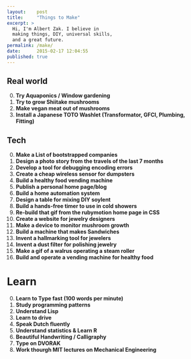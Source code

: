 ```yaml
---
layout:    post
title:     "Things to Make"
excerpt: >
  Hi, I'm Albert Zak. I believe in
  making things, DIY, universal skills,
  and a great future. 
permalink: /make/
date:      2015-02-17 12:04:55
published: true
---
```


## Real world
  0. **Try Aquaponics / Window gardening**
  0. **Try to grow Shiitake mushrooms**
  0. **Make vegan meat out of mushrooms**
  0. **Install a Japanese TOTO Washlet (Transformator, GFCI, Plumbing, Fitting)**

## Tech
  0. **Make a List of bootstrapped companies**
  0. **Design a photo story from the travels of the last 7 months**
  0. **Develop a tool for debugging encoding errors**
  0. **Create a cheap wireless sensor for dumpsters**
  0. **Build a healthy food vending machine**
  0. **Publish a personal home page/blog**
  0. **Build a home automation system**
  0. **Design a table for mixing DIY soylent**
  0. **Build a hands-free timer to use in cold showers**
  0. **Re-build that gif from the rubymotion home page in CSS**
  0. **Create a website for jewelry designers**
  0. **Make a device to monitor mushroom growth**
  0. **Build a machine that makes Sandwiches**
  0. **Invent a hallmarking tool for jewelers**
  0. **Invent a dust filter for polishing jewelry**
  0. **Make a gif of a walrus operating a steam roller**
  0. **Build and operate a vending machine for healthy food**

# Learn
  0. **Learn to Type fast (100 words per minute)**
  0. **Study programming patterns**
  0. **Understand Lisp**
  0. **Learn to drive**
  0. **Speak Dutch fluently**
  0. **Understand statistics & Learn R**
  0. **Beautiful Handwriting / Calligraphy**
  0. **Type on DVORAK**
  0. **Work thourgh MIT lectures on Mechanical Engineering**

